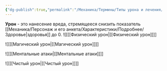```yaml
---
{"dg-publish":true,"permalink":"/Механика/Термины/Типы урона и лечения/Урон/","noteIcon":"","created":"2025-07-30T10:44:50.539+03:00","updated":"2025-07-29T23:53:00.970+03:00"}
---
```


**Урон** - это нанесение вреда, стремящееся снизить показатель [[Механика/Персонаж и его анкета/Характеристики/Подробнее/Здоровье\|здоровья]] до 0. 
![[[[Физический урон\|[[Физический урон]]]]

![[[[Магический урон\|[[Магический урон]]]]

![[[[Ментальные атаки\|[[Ментальные атаки]]]]

![[[[Чистый урон\|[[Чистый урон]]]] 